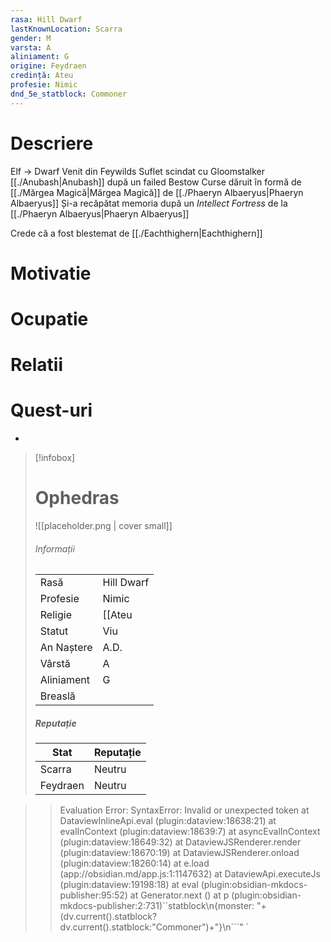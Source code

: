 ```yaml
---
rasa: Hill Dwarf
lastKnownLocation: Scarra
gender: M
varsta: A
aliniament: G
origine: Feydraen
credință: Ateu
profesie: Nimic
dnd_5e_statblock: Commoner
---
```



# Descriere
Elf -> Dwarf
Venit din Feywilds
Suflet scindat cu Gloomstalker [[./Anubash|Anubash]] după un failed Bestow Curse dăruit în formă de [[./Mărgea Magică|Mărgea Magică]] de  [[./Phaeryn Albaeryus|Phaeryn Albaeryus]]
Și-a recăpătat memoria după un _Intellect Fortress_ de la  [[./Phaeryn Albaeryus|Phaeryn Albaeryus]]

Crede că a fost blestemat de [[./Eachthighern|Eachthighern]]
# Motivatie
# Ocupatie
# Relatii
<div><ul class="dataview list-view-ul"></ul></div>

# Quest-uri 
<div><ul class="dataview list-view-ul"><li><span></span></li></ul></div>




> [!infobox]
> # Ophedras
> ![[placeholder.png | cover small]]
> ###### Informații
> |  |   |
> | ---- | ---- |
> | Rasă | Hill Dwarf |
> | Profesie | Nimic |
> | Religie |  [[Ateu|Ateu]] |
> | Statut | Viu | 
> | An Naștere |  A.D. |
> | Vârstă | A |
> | Aliniament | G |
> | Breaslă |  |
> ##### Reputație
> | Stat |  Reputație |
> | ---- |  --- |
> | Scarra |  Neutru |
> | Feydraen |  Neutru |


>>
>>Evaluation Error: SyntaxError: Invalid or unexpected token
    at DataviewInlineApi.eval (plugin:dataview:18638:21)
    at evalInContext (plugin:dataview:18639:7)
    at asyncEvalInContext (plugin:dataview:18649:32)
    at DataviewJSRenderer.render (plugin:dataview:18670:19)
    at DataviewJSRenderer.onload (plugin:dataview:18260:14)
    at e.load (app://obsidian.md/app.js:1:1147632)
    at DataviewApi.executeJs (plugin:dataview:19198:18)
    at eval (plugin:obsidian-mkdocs-publisher:95:52)
    at Generator.next (<anonymous>)
    at p (plugin:obsidian-mkdocs-publisher:2:731)``statblock\n{monster: "+(dv.current().statblock?dv.current().statblock:"Commoner")+"}\n```" `

